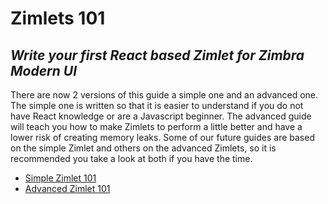 # Zimlets 101
## _Write your first React based Zimlet for Zimbra Modern UI_

There are now 2 versions of this guide a simple one and an advanced one. The simple one is written so that it is easier to understand if you do not have React knowledge or are a Javascript beginner. The advanced guide will teach you how to make Zimlets to perform a little better and have a lower risk of creating memory leaks. Some of our future guides are based on the simple Zimlet and others on the advanced Zimlets, so it is recommended you take a look at both if you have the time.

- [Simple Zimlet 101](https://github.com/Zimbra/zm-zimlet-guide/tree/master/simple)
- [Advanced Zimlet 101](https://github.com/Zimbra/zm-zimlet-guide/tree/master/advanced)
